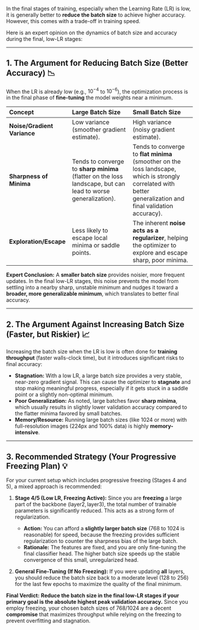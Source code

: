 In the final stages of training, especially when the Learning Rate (LR) is low, it is generally better to **reduce the batch size** to achieve higher accuracy. However, this comes with a trade-off in training speed.

Here is an expert opinion on the dynamics of batch size and accuracy during the final, low-LR stages:

***

## 1. The Argument for Reducing Batch Size (Better Accuracy) 📉

When the LR is already low (e.g., $10^{-4}$ to $10^{-6}$), the optimization process is in the final phase of **fine-tuning** the model weights near a minimum.

| Concept | Large Batch Size | Small Batch Size |
| :--- | :--- | :--- |
| **Noise/Gradient Variance** | Low variance (smoother gradient estimate). | High variance (noisy gradient estimate). |
| **Sharpness of Minima** | Tends to converge to **sharp minima** (flatter on the loss landscape, but can lead to worse generalization). | Tends to converge to **flat minima** (smoother on the loss landscape, which is strongly correlated with better generalization and final validation accuracy). |
| **Exploration/Escape** | Less likely to escape local minima or saddle points. | The inherent **noise acts as a regularizer**, helping the optimizer to explore and escape sharp, poor minima. |

**Expert Conclusion:** A **smaller batch size** provides noisier, more frequent updates. In the final low-LR stages, this noise prevents the model from settling into a nearby sharp, unstable minimum and nudges it toward a **broader, more generalizable minimum**, which translates to better final accuracy.

***

## 2. The Argument Against Increasing Batch Size (Faster, but Riskier) 📈

Increasing the batch size when the LR is low is often done for **training throughput** (faster walls-clock time), but it introduces significant risks to final accuracy:

* **Stagnation:** With a low LR, a large batch size provides a very stable, near-zero gradient signal. This can cause the optimizer to **stagnate** and stop making meaningful progress, especially if it gets stuck in a saddle point or a slightly non-optimal minimum.
* **Poor Generalization:** As noted, large batches favor **sharp minima**, which usually results in slightly lower validation accuracy compared to the flatter minima favored by small batches.
* **Memory/Resource:** Running large batch sizes (like $\text{1024}$ or more) with full-resolution images ($\text{224px}$ and $100\%$ data) is highly **memory-intensive**.

***

## 3. Recommended Strategy (Your Progressive Freezing Plan) 💡

For your current setup which includes progressive freezing (Stages 4 and 5), a mixed approach is recommended:

1.  **Stage 4/5 (Low LR, Freezing Active):** Since you are **freezing** a large part of the backbone ($\text{layer2}, \text{layer3}$), the total number of trainable parameters is significantly reduced. This acts as a strong form of regularization.
    * **Action:** You can afford a **slightly larger batch size** ($\text{768}$ to $\text{1024}$ is reasonable) for speed, because the freezing provides sufficient regularization to counter the sharpness bias of the large batch.
    * **Rationale:** The features are fixed, and you are only fine-tuning the final classifier head. The higher batch size speeds up the stable convergence of this small, unregularized head.

2.  **General Fine-Tuning (If No Freezing):** If you were updating **all** layers, you should reduce the batch size back to a moderate level ($\text{128}$ to $\text{256}$) for the last few epochs to maximize the quality of the final minimum.

**Final Verdict:** **Reduce the batch size in the final low-LR stages if your primary goal is the absolute highest peak validation accuracy.** Since you employ freezing, your chosen batch sizes of $\text{768}/\text{1024}$ are a decent **compromise** that maximizes throughput while relying on the freezing to prevent overfitting and stagnation.